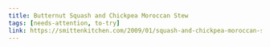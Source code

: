 ```yaml
---
title: Butternut Squash and Chickpea Moroccan Stew
tags: [needs-attention, to-try]
link: https://smittenkitchen.com/2009/01/squash-and-chickpea-moroccan-stew/
---
```



